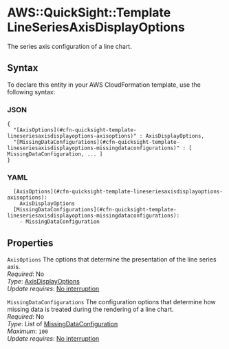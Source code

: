 # AWS::QuickSight::Template LineSeriesAxisDisplayOptions<a name="aws-properties-quicksight-template-lineseriesaxisdisplayoptions"></a>

The series axis configuration of a line chart\.

## Syntax<a name="aws-properties-quicksight-template-lineseriesaxisdisplayoptions-syntax"></a>

To declare this entity in your AWS CloudFormation template, use the following syntax:

### JSON<a name="aws-properties-quicksight-template-lineseriesaxisdisplayoptions-syntax.json"></a>

```
{
  "[AxisOptions](#cfn-quicksight-template-lineseriesaxisdisplayoptions-axisoptions)" : AxisDisplayOptions,
  "[MissingDataConfigurations](#cfn-quicksight-template-lineseriesaxisdisplayoptions-missingdataconfigurations)" : [ MissingDataConfiguration, ... ]
}
```

### YAML<a name="aws-properties-quicksight-template-lineseriesaxisdisplayoptions-syntax.yaml"></a>

```
  [AxisOptions](#cfn-quicksight-template-lineseriesaxisdisplayoptions-axisoptions): 
    AxisDisplayOptions
  [MissingDataConfigurations](#cfn-quicksight-template-lineseriesaxisdisplayoptions-missingdataconfigurations): 
    - MissingDataConfiguration
```

## Properties<a name="aws-properties-quicksight-template-lineseriesaxisdisplayoptions-properties"></a>

`AxisOptions`  <a name="cfn-quicksight-template-lineseriesaxisdisplayoptions-axisoptions"></a>
The options that determine the presentation of the line series axis\.  
*Required*: No  
*Type*: [AxisDisplayOptions](aws-properties-quicksight-template-axisdisplayoptions.md)  
*Update requires*: [No interruption](https://docs.aws.amazon.com/AWSCloudFormation/latest/UserGuide/using-cfn-updating-stacks-update-behaviors.html#update-no-interrupt)

`MissingDataConfigurations`  <a name="cfn-quicksight-template-lineseriesaxisdisplayoptions-missingdataconfigurations"></a>
The configuration options that determine how missing data is treated during the rendering of a line chart\.  
*Required*: No  
*Type*: List of [MissingDataConfiguration](aws-properties-quicksight-template-missingdataconfiguration.md)  
*Maximum*: `100`  
*Update requires*: [No interruption](https://docs.aws.amazon.com/AWSCloudFormation/latest/UserGuide/using-cfn-updating-stacks-update-behaviors.html#update-no-interrupt)